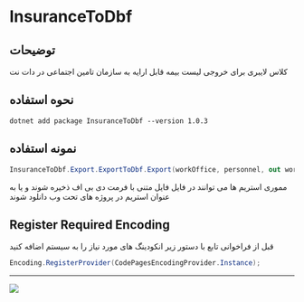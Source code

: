 # InsuranceToDbf

## توضیحات
کلاس لایبری برای خروجی لیست بیمه قابل ارایه به سازمان تامین اجتماعی در دات نت 

## نحوه استفاده
``
dotnet add package InsuranceToDbf --version 1.0.3
``

## نمونه استفاده
```C#
InsuranceToDbf.Export.ExportToDbf.Export(workOffice, personnel, out workOfficeStream, out personnelStream);
```
مموری استریم ها می توانند در فایل فایل متنی با فرمت دی بی اف ذخیره شوند و یا به عنوان استریم در پروژه های تحت وب دانلود شوند


## Register Required Encoding
قبل از فراخوانی تابع با دستور زیر انکودینگ های مورد نیاز را به سیستم اضافه کنید

```C#
Encoding.RegisterProvider(CodePagesEncodingProvider.Instance);
```

---
<a href="https://www.coffeebede.com/amirfahmideh"><img class="img-fluid" src="https://coffeebede.ir/DashboardTemplateV2/app-assets/images/banner/default-yellow.svg" /></a>
